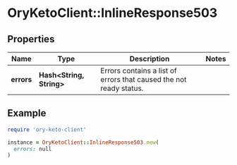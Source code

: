 # OryKetoClient::InlineResponse503

## Properties

| Name | Type | Description | Notes |
| ---- | ---- | ----------- | ----- |
| **errors** | **Hash&lt;String, String&gt;** | Errors contains a list of errors that caused the not ready status. |  |

## Example

```ruby
require 'ory-keto-client'

instance = OryKetoClient::InlineResponse503.new(
  errors: null
)
```

